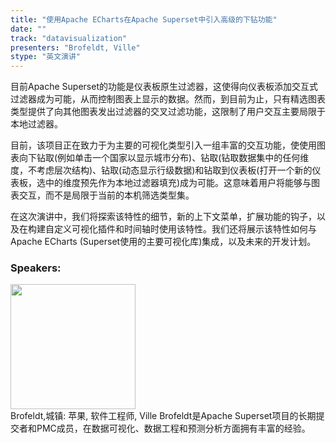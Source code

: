 ```yaml
---
title: "使用Apache ECharts在Apache Superset中引入高级的下钻功能"
date: "" 
track: "datavisualization"
presenters: "Brofeldt, Ville"
stype: "英文演讲"
---
```

目前Apache Superset的功能是仪表板原生过滤器，这使得向仪表板添加交互式过滤器成为可能，从而控制图表上显示的数据。然而，到目前为止，只有精选图表类型提供了向其他图表发出过滤器的交叉过滤功能，这限制了用户交互主要局限于本地过滤器。

目前，该项目正在致力于为主要的可视化类型引入一组丰富的交互功能，使使用图表向下钻取(例如单击一个国家以显示城市分布)、钻取(钻取数据集中的任何维度，不考虑层次结构)、钻取(动态显示行级数据)和钻取到仪表板(打开一个新的仪表板，选中的维度预先作为本地过滤器填充)成为可能。这意味着用户将能够与图表交互，而不是局限于当前的本机筛选类型集。

在这次演讲中，我们将探索该特性的细节，新的上下文菜单，扩展功能的钩子，以及在构建自定义可视化插件和时间轴时使用该特性。我们还将展示该特性如何与Apache ECharts (Superset使用的主要可视化库)集成，以及未来的开发计划。
 ### Speakers: 
 <img src="images/speaker/1227.png" width="200" /><br>Brofeldt,城镇: 苹果, 软件工程师, Ville Brofeldt是Apache Superset项目的长期提交者和PMC成员，在数据可视化、数据工程和预测分析方面拥有丰富的经验。
 